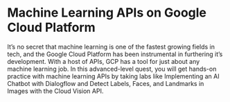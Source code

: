 # Machine Learning APIs on Google Cloud Platform
It’s no secret that machine learning is one of the fastest growing fields in tech, and the Google Cloud Platform has been instrumental in furthering it’s development. With a host of APIs, GCP has a tool for just about any machine learning job. In this advanced-level quest, you will get hands-on practice with machine learning APIs by taking labs like Implementing an AI Chatbot with Dialogflow and Detect Labels, Faces, and Landmarks in Images with the Cloud Vision API.

